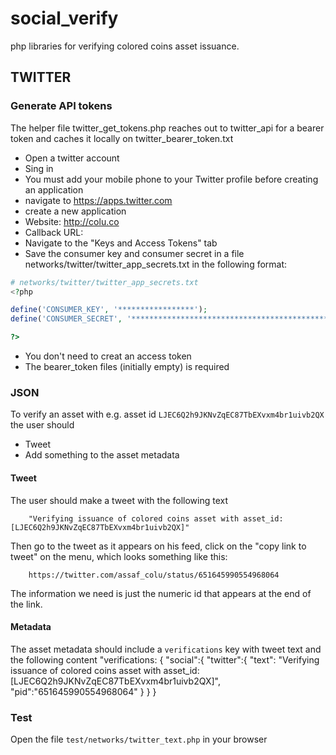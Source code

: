 # social_verify

php libraries for verifying colored coins asset issuance.

## TWITTER

### Generate API tokens
The helper file twitter_get_tokens.php reaches out to twitter_api for a bearer token and caches it locally on twitter_bearer_token.txt

* Open a twitter account
* Sing in
* You must add your mobile phone to your Twitter profile before creating an application
* navigate to https://apps.twitter.com
* create a new application
 * Website: http://colu.co
 * Callback URL: <leave blank>
* Navigate to the "Keys and Access Tokens" tab
* Save the consumer key and consumer secret in a file networks/twitter/twitter_app_secrets.txt in the following format:
```PHP
# networks/twitter/twitter_app_secrets.txt
<?php

define('CONSUMER_KEY', '*****************');
define('CONSUMER_SECRET', '********************************************');

?>

```
* You don't need to creat an access token
* The bearer_token files (initially empty) is required

### JSON
To verify an asset with e.g. asset id `LJEC6Q2h9JKNvZqEC87TbEXvxm4br1uivb2QX` the user should 
* Tweet
* Add something to the asset metadata

#### Tweet
The user should make a tweet with the following text
```
	"Verifying issuance of colored coins asset with asset_id: [LJEC6Q2h9JKNvZqEC87TbEXvxm4br1uivb2QX]"
```
Then go to the tweet as it appears on his feed, click on the "copy link to tweet" on the menu, which looks something like this:
```
	https://twitter.com/assaf_colu/status/651645990554968064
```
The information we need is just the numeric id that appears at the end of the link.
#### Metadata
The asset metadata should include a `verifications` key with tweet text and the following content
"verifications: {
	"social":{
		"twitter":{
			"text": "Verifying issuance of colored coins asset with asset_id: [LJEC6Q2h9JKNvZqEC87TbEXvxm4br1uivb2QX]",
			"pid":"651645990554968064"
		}
	}
}

### Test
Open the file `test/networks/twitter_text.php` in your browser


